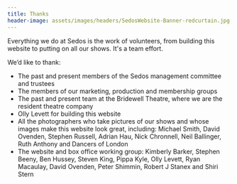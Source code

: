 ```yaml
---
title: Thanks
header-image: assets/images/headers/SedosWebsite-Banner-redcurtain.jpg
---
```

Everything we do at Sedos is the work of volunteers, from building this website to putting on all our shows. It's a team effort. 

We’d like to thank:

* The past and present members of the Sedos management committee and trustees
* The members of our marketing, production and membership groups
* The past and present team at the Bridewell Theatre, where we are the resident theatre company
* Olly Levett for building this website
* All the photographers who take pictures of our shows and whose images make this website look great, including: Michael Smith, David Ovenden, Stephen Russell, Adrian Hau, Nick Chronnell, Neil Ballinger, Ruth Anthony and Dancers of London
* The website and box office working group: Kimberly Barker, Stephen Beeny, Ben Hussey, Steven King, Pippa Kyle, Olly Levett, Ryan Macaulay, David Ovenden, Peter Shimmin, Robert J Stanex and Shiri Stern
